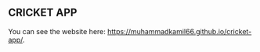 CRICKET APP
-------------

You can see the website here: https://muhammadkamil66.github.io/cricket-app/.
